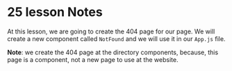 # 25 lesson Notes

At this lesson, we are going to create the 404 page for our page. We will create a new component called `NotFound` and we will use it in our `App.js` file.

**Note**: we create the 404 page at the directory components, because, this page is a component, not a new page to use at the website.
